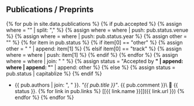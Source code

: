 ## Publications / Preprints

{% for pub in site.data.publications %}
    {% if pub.accepted %}
        {% assign where = "" | split: "," %}
        {% assign where = where | push: pub.status.venue %}
        {% assign where = where | push: pub.status.year %}
        {% assign other = "" %}
        {% for item in pub.status %}
            {% if item[0] == "other" %}
                {% assign other = " " | append: item[1] %}
            {% elsif item[0] == "track" %}
                {% assign where = where | push: item[1] %}
            {% endif %}
        {% endfor %}
        {% assign where = where | join: " " %}
        {% assign status = "Accepted by **" | append: where | append: "**" | append: other %}
    {% else %}
        {% assign status = pub.status | capitablize %}
    {% endif %}
- {{ pub.authors | join: ", " }}. *"{{ pub.title }}"*. {{ pub.comment }}\\
🤜 {{ status }}. {% for link in pub.links %} [\[{{ link.name }}\]]({{ link.url }}) {% endfor %}
{% endfor %}